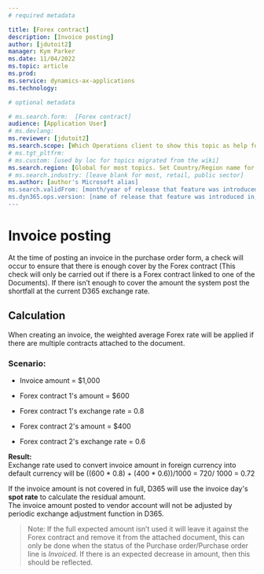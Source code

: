 ```yaml
---
# required metadata

title: [Forex contract]
description: [Invoice posting]
author: [jdutoit2]
manager: Kym Parker
ms.date: 11/04/2022
ms.topic: article
ms.prod: 
ms.service: dynamics-ax-applications
ms.technology: 

# optional metadata

# ms.search.form:  [Forex contract]
audience: [Application User]
# ms.devlang: 
ms.reviewer: [jdutoit2]
ms.search.scope: [Which Operations client to show this topic as help for, to be set by content strategist, see list here: https://microsoft.sharepoint.com/teams/DynDoc/_layouts/15/WopiFrame.aspx?sourcedoc={23419e1c-eb64-42e9-aa9b-79875b428718}&action=edit&wd=target%28Core%20Dynamics%20AX%20CP%20requirements%2Eone%7C4CC185C0%2DEFAA%2D42CD%2D94B9%2D8F2A45E7F61A%2FVersions%20list%20for%20docs%20topics%7CC14BE630%2D5151%2D49D6%2D8305%2D554B5084593C%2F%29]
# ms.tgt_pltfrm: 
# ms.custom: [used by loc for topics migrated from the wiki]
ms.search.region: [Global for most topics. Set Country/Region name for localizations]
# ms.search.industry: [leave blank for most, retail, public sector]
ms.author: [author's Microsoft alias]
ms.search.validFrom: [month/year of release that feature was introduced in, in format yyyy-mm-dd]
ms.dyn365.ops.version: [name of release that feature was introduced in, see list here: https://microsoft.sharepoint.com/teams/DynDoc/_layouts/15/WopiFrame.aspx?sourcedoc={23419e1c-eb64-42e9-aa9b-79875b428718}&action=edit&wd=target%28Core%20Dynamics%20AX%20CP%20requirements%2Eone%7C4CC185C0%2DEFAA%2D42CD%2D94B9%2D8F2A45E7F61A%2FVersions%20list%20for%20docs%20topics%7CC14BE630%2D5151%2D49D6%2D8305%2D554B5084593C%2F%29]
---
```


# Invoice posting

At the time of posting an invoice in the purchase order form, a check will occur to ensure that there is enough cover by the Forex contract (This check will only be carried out if there is a Forex contract linked to one of the Documents).  If there isn’t enough to cover the amount the system post the shortfall at the current D365 exchange rate.

## Calculation
When creating an invoice, the weighted average Forex rate will be applied if there are multiple contracts attached to the document.

### Scenario:
 - Invoice amount = $1,000

- Forex contract 1's amount = $600 
- Forex contract 1's exchange rate = 0.8

- Forex contract 2's amount = $400
- Forex contract 2's exchange rate = 0.6

**Result:** <br> 
Exchange rate used to convert invoice amount in foreign currency into default currency will be 
 ((600 * 0.8) + (400 * 0.6))/1000 = 720/ 1000 = 0.72
 
If the invoice amount is not covered in full, D365 will use the invoice day's **spot rate** to calculate the residual amount. <br>
The invoice amount posted to vendor account will not be adjusted by periodic exchange adjustment function in D365. <br> 

> Note: If the full expected amount isn’t used it will leave it against the Forex contract and remove it from the attached document, this can only be done when the status of the Purchase order/Purchase order line is _Invoiced_.  If there is an expected decrease in amount, then this should be reflected.
